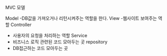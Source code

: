 MVC 모델

Model
  -DB값을 가져오거나 리턴시켜주는 역할을 한다.
View
  -웹사이트 보여주는 역할
Controller
  - 사용자의 요청을 처리하는 역할
Service
  - 비즈니스 로직 관련된 코드 모아두는 곳
repository 
  - DB접근하는 코드 모아두는 곳
